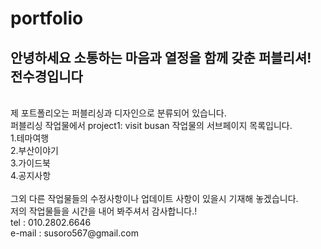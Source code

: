portfolio
===
안녕하세요 소통하는 마음과 열정을 함께 갖춘 퍼블리셔! 전수경입니다
---
<br>
제 포트폴리오는 퍼블리싱과 디자인으로 분류되어 있습니다.<br>
퍼블리싱 작업물에서 project1: visit busan 작업물의 서브페이지 목록입니다.<br>
1.테마여행<br>
2.부산이야기<br>
3.가이드북<br>
4.공지사항<br>
<br>
그외 다른 작업물들의 수정사항이나 업데이트 사항이 있을시 기재해 놓겠습니다.<br>
저의 작업물들을 시간을 내어 봐주셔서 감사합니다.!
<br>
tel : 010.2802.6646 <br>
e-mail : susoro567@gmail.com
